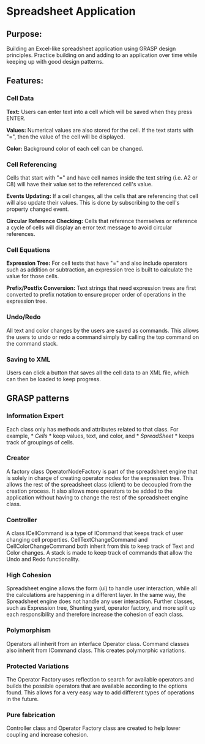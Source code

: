 # Spreadsheet Application

## Purpose:
Building an Excel-like spreadsheet application using GRASP design principles. Practice building on and adding to an application over time while keeping up with good design patterns.

## Features:
### Cell Data
**Text:** Users can enter text into a cell which will be saved when they press ENTER. 

**Values:** Numerical values are also stored for the cell. If the text starts with "=", then the value of the cell will be displayed.

**Color:** Background color of each cell can be changed.

### Cell Referencing
Cells that start with "=" and have cell names inside the text string (i.e. A2 or C8) will have their value set to the referenced cell's value.

**Events Updating:** If a cell changes, all the cells that are referencing that cell will also update their values. This is done by subscribing to the cell's property changed event.

**Circular Reference Checking:** Cells that reference themselves or reference a cycle of cells will display an error text message to avoid circular references.

### Cell Equations
**Expression Tree:** For cell texts that have "=" and also include operators such as addition or subtraction, an expression tree is built to calculate the value for those cells.

**Prefix/Postfix Conversion:** Text strings that need expression trees are first converted to prefix notation to ensure proper order of operations in the expression tree.

### Undo/Redo
All text and color changes by the users are saved as commands. This allows the users to undo or redo a command simply by calling the top command on the command stack.

### Saving to XML
Users can click a button that saves all the cell data to an XML file, which can then be loaded to keep progress.

## GRASP patterns
### Information Expert
Each class only has methods and attributes related to that class. For example, * *Cells* * keep values, text, and color, and * *SpreadSheet* * keeps track of groupings of cells.

### Creator
A factory class OperatorNodeFactory is part of the spreadsheet engine that is solely in charge of creating operator nodes for the expression tree. This allows the rest of the spreadsheet class (client) to be decoupled from the creation process. It also allows more operators to be added to the application without having to change the rest of the spreadsheet engine class.


### Controller 
A class ICellCommand is a type of ICommand that keeps track of user changing cell properties. CellTextChangeCommand and CellColorChangeCommand both inherit from this to keep track of Text and Color changes. A stack is made to keep track of commands that allow the Undo and Redo functionality.


### High Cohesion
Spreadsheet engine allows the form (ui) to handle user interaction, while all the calculations are happening in a different layer. In the same way, the Spreadsheet engine does not handle any user interaction. Further classes, such as Expression tree, Shunting yard, operator factory, and more split up each responsibility and therefore increase the cohesion of each class.

### Polymorphism
Operators all inherit from an interface Operator class. Command classes also inherit from ICommand class. This creates polymorphic variations.

### Protected Variations
The Operator Factory uses reflection to search for available operators and builds the possible operators that are available according to the options found. This allows for a very easy way to add different types of operations in the future.

### Pure fabrication
Controller class and Operator Factory class are created to help lower coupling and increase cohesion.
